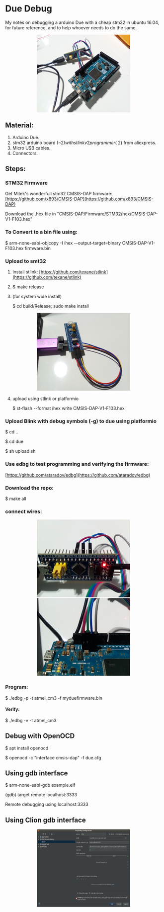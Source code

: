 [stlink]: https://github.com/carlos-cardoso/due_debug/blob/master/stlink.jpg  "Programming stm32"
[debug]: https://github.com/carlos-cardoso/due_debug/blob/master/debug.jpg "Debug over SWD"
[swd]: https://github.com/carlos-cardoso/due_debug/blob/master/swd.jpg "SWD port on the Due"
[stm32]: https://github.com/carlos-cardoso/due_debug/blob/master/stm32.jpg "STM32 connectctions"
[clion]: https://github.com/carlos-cardoso/due_debug/blob/master/clion.jpg "clion gdb configuration"


# Due Debug
My notes on debugging a arduino Due with a cheap stm32 in ubuntu 16.04, for future reference, and to help whoever needs to do the same.
<p align="center">
<img align="center" src="https://github.com/carlos-cardoso/due_debug/blob/master/debug.jpg" width="300" height="250">
</p>

## Material:
1. Arduino Due.
2. stm32 arduino board (~2$) with stlink v2 programmer (~2$) from aliexpress.
3. Micro USB cables.
4. Connectors.

## Steps:

### STM32 Firmware
Get Mitek's wonderfull stm32 CMSIS-DAP firmware:
[https://github.com/x893/CMSIS-DAP](https://github.com/x893/CMSIS-DAP)

Download the .hex file in "CMSIS-DAP/Firmware/STM32/hex/CMSIS-DAP-V1-F103.hex"


### To Convert to a bin file using:
$ arm-none-eabi-objcopy -I ihex --output-target=binary CMSIS-DAP-V1-F103.hex firmware.bin

### Upload to smt32 
1. Install stlink: [https://github.com/texane/stlink](https://github.com/texane/stlink)
2. $ make release
3. (for  system wide install)

   $ cd build/Release; sudo make install 
<p align="center">
<img src="https://github.com/carlos-cardoso/due_debug/blob/master/stlink.jpg" width="300" height="250">
</p>
   
4. upload using stlink or platformio

   $ st-flash --format ihex write CMSIS-DAP-V1-F103.hex 
   
### Upload Blink with debug symbols (-g) to due using platformio
$ cd ..

$ cd due

$ sh upload.sh

### Use edbg to test programming and verifying the firmware:
[https://github.com/ataradov/edbg](https://github.com/ataradov/edbg)


### Download the repo:
$ make all

### connect wires:
<p align="center">
<img src="https://github.com/carlos-cardoso/due_debug/blob/master/stm32.jpg" width="300" height="250">
<img src="https://github.com/carlos-cardoso/due_debug/blob/master/swd.jpg" width="300" height="250">
</p>

### Program:
$ ./edbg -p -t atmel_cm3 -f myduefirmware.bin 

#### Verify:
$ ./edbg -v -t atmel_cm3

## Debug with OpenOCD
$ apt install openocd

$ openocd -c "interface cmsis-dap" -f due.cfg 

## Using gdb interface
$ arm-none-eabi-gdb example.elf

(gdb) target remote localhost:3333

Remote debugging using localhost:3333

## Using Clion gdb interface
<p align="center">
<img src="https://github.com/carlos-cardoso/due_debug/blob/master/clion.png" width="300" height="250">
</p>







